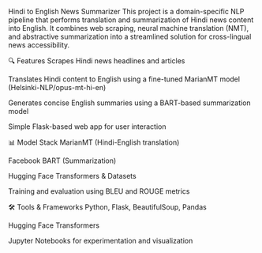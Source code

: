Hindi to English News Summarizer
This project is a domain-specific NLP pipeline that performs translation and summarization of Hindi news content into English. It combines web scraping, neural machine translation (NMT), and abstractive summarization into a streamlined solution for cross-lingual news accessibility.

🔍 Features
Scrapes Hindi news headlines and articles

Translates Hindi content to English using a fine-tuned MarianMT model (Helsinki-NLP/opus-mt-hi-en)

Generates concise English summaries using a BART-based summarization model

Simple Flask-based web app for user interaction

📊 Model Stack
MarianMT (Hindi-English translation)

Facebook BART (Summarization)

Hugging Face Transformers & Datasets

Training and evaluation using BLEU and ROUGE metrics

🛠 Tools & Frameworks
Python, Flask, BeautifulSoup, Pandas

Hugging Face Transformers

Jupyter Notebooks for experimentation and visualization
